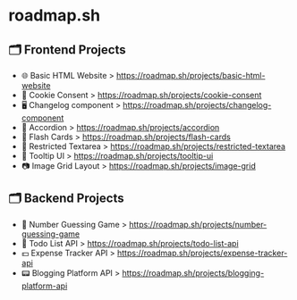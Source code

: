 # roadmap.sh

## 🗂️ Frontend Projects

- 🌐 Basic HTML Website > https://roadmap.sh/projects/basic-html-website
- 🍪 Cookie Consent > https://roadmap.sh/projects/cookie-consent
- 🖥️ Changelog component > https://roadmap.sh/projects/changelog-component
- 📱 Accordion > https://roadmap.sh/projects/accordion
- 📰 Flash Cards > https://roadmap.sh/projects/flash-cards
- 💬 Restricted Textarea > https://roadmap.sh/projects/restricted-textarea
- 📑 Tooltip UI > https://roadmap.sh/projects/tooltip-ui
- 📷 Image Grid Layout > https://roadmap.sh/projects/image-grid

## 🗂️ Backend Projects

- 🔢 Number Guessing Game > https://roadmap.sh/projects/number-guessing-game
- 📝 Todo List API > https://roadmap.sh/projects/todo-list-api
- 💵 Expense Tracker API > https://roadmap.sh/projects/expense-tracker-api
- 📟 Blogging Platform API > https://roadmap.sh/projects/blogging-platform-api
